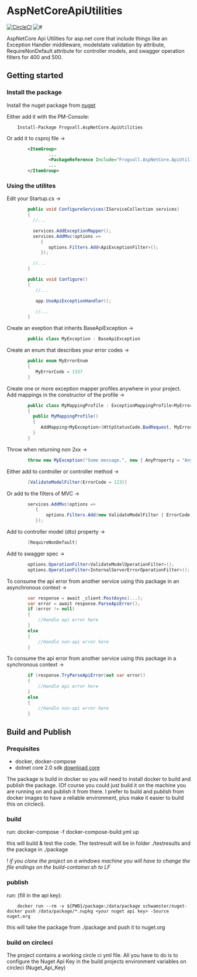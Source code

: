 # AspNetCoreApiUtilities

[![CircleCI](https://circleci.com/gh/schwamster/HttpService.svg?style=shield&circle-token)](https://circleci.com/gh/Frogvall/AspNetCoreApiUtilities)
![#](https://img.shields.io/nuget/v/Frogvall.AspNetCore.ApiUtilities.svg)

AspNetCore Api Utilities for asp.net core that include things like an Exception Handler middleware, modelstate validation by attribute, RequireNonDefault attribute for controller models, and swagger operation filters for 400 and 500.

## Getting started

### Install the package
Install the nuget package from [nuget](https://www.nuget.org/packages/Frogvall.AspNetCore.ApiUtilities/)

Either add it with the PM-Console:

        Install-Package Frogvall.AspNetCore.ApiUtilities

Or add it to csproj file ->
```xml
        <ItemGroup>
                ...
                <PackageReference Include="Frogvall.AspNetCore.ApiUtilities" Version="x.y.z" />
                ...
        </ItemGroup>
```
### Using the utilites

Edit your Startup.cs ->
```cs
        public void ConfigureServices(IServiceCollection services)
        {
          //...

          services.AddExceptionMapper();
          services.AddMvc(options =>
             {
                options.Filters.Add<ApiExceptionFilter>();
             });

          //...
        }

        public void Configure()
        {
           //...

           app.UseApiExceptionHandler();

           //...
        }
```
Create an exeption that inherits BaseApiException ->
```cs
        public class MyException : BaseApiException
```

Create an enum that describes your error codes ->
```cs
        public enum MyErrorEnum
        {
           MyErrorCode = 1337
        }
```

Create one or more exception mapper profiles anywhere in your project. Add mappings in the constructor of the profile ->
```cs
        public class MyMappingProfile : ExceptionMappingProfile<MyErrorEnum>
        {
          public MyMappingProfile()
          {
             AddMapping<MyException>(HttpStatusCode.BadRequest, MyErrorEnum.MyErrorCode);
          }
        }
```
Throw when returning non 2xx ->
```cs
        throw new MyException("Some message.", new { AnyProperty = "AnyValue."});
```
Either add to controller or controller method ->
```cs
        [ValidateModelFilter(ErrorCode = 123)]
```
Or add to the filters of MVC ->
```cs
        services.AddMvc(options =>
           {
               options.Filters.Add(new ValidateModelFilter { ErrorCode = 123 } );
           });
```

Add to controller model (dto) property ->
```cs
        [RequireNonDefault]
```
Add to swagger spec ->
```cs
        options.OperationFilter<ValidateModelOperationFilter>();
        options.OperationFilter<InternalServerErrorOperationFilter>();
```

To consume the api error from another service using this package in an asynchronous context ->
```cs
        var response = await _client.PostAsync(...);
        var error = await response.ParseApiError();
        if (error != null)
        {
            //Handle api error here
        }
        else
        {
            //Handle non-api error here
        }
```

To consume the api error from another service using this package in a synchronous context ->
```cs
        if (response.TryParseApiError(out var error))
        {
            //Handle api error here
        }
        else
        {
            //Handle non-api error here
        }
```

## Build and Publish

### Prequisites

* docker, docker-compose
* dotnet core 2.0 sdk  [download core](https://www.microsoft.com/net/core)

The package is build in docker so you will need to install docker to build and publish the package.
(Of course you could just build it on the machine you are running on and publish it from there.
I prefer to build and publish from docker images to have a reliable environment, plus make it easier
to build this on circleci).

### build

run:
        docker-compose -f docker-compose-build.yml up

this will build & test the code. The testresult will be in folder ./testresults and the package in ./package

! *if you clone the project on a windows machine you will have to change the file endings on the build-container.sh to LF*

### publish

run: (fill in the api key):

        docker run --rm -v ${PWD}/package:/data/package schwamster/nuget-docker push /data/package/*.nupkg <your nuget api key> -Source nuget.org

this will take the package from ./package and push it to nuget.org

### build on circleci

The project contains a working circle ci yml file. All you have to do is to configure the Nuget Api Key in the build projects environment variables on circleci (Nuget_Api_Key)


